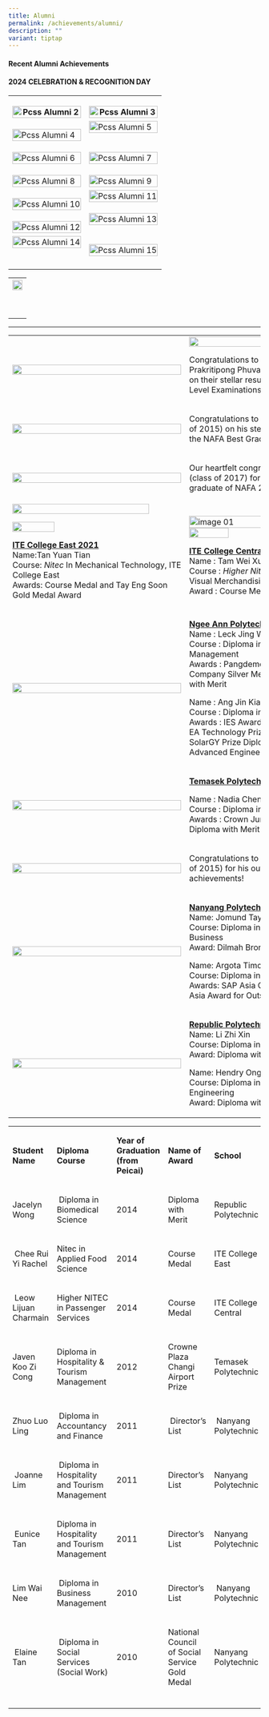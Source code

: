 ```yaml
---
title: Alumni
permalink: /achievements/alumni/
description: ""
variant: tiptap
---
```

<h4><strong>Recent Alumni Achievements</strong></h4>
<p></p>
<h4><strong>2024 </strong>CELEBRATION &amp; RECOGNITION DAY</h4>
<table style="minWidth: 50px">
<colgroup>
<col>
<col>
</colgroup>
<tbody>
<tr>
<th rowspan="1" colspan="1">
<p></p>
<div class="isomer-image-wrapper">
<img style="width: 100%" height="auto" width="100%" alt="Pcss Alumni 2" src="/images/Achievements/PCSS_ALUMNI__2_.jpg">
</div>
</th>
<th rowspan="1" colspan="1">
<p></p>
<div class="isomer-image-wrapper">
<img style="width: 100%" height="auto" width="100%" alt="Pcss Alumni 3" src="/images/Achievements/PCSS_ALUMNI__3_.jpg">
</div>
</th>
</tr>
<tr>
<td rowspan="1" colspan="1">
<p></p>
<div class="isomer-image-wrapper">
<img style="width: 100%" height="auto" width="100%" alt="Pcss Alumni 4" src="/images/Achievements/PCSS_ALUMNI__4_.jpg">
</div>
</td>
<td rowspan="1" colspan="1">
<div class="isomer-image-wrapper">
<img style="width: 100%" height="auto" width="100%" alt="Pcss Alumni 5" src="/images/Achievements/PCSS_ALUMNI__5_.jpg">
</div>
<p></p>
</td>
</tr>
<tr>
<td rowspan="1" colspan="1">
<p></p>
<div class="isomer-image-wrapper">
<img style="width: 100%" height="auto" width="100%" alt="Pcss Alumni 6" src="/images/Achievements/PCSS_ALUMNI__6_.jpg">
</div>
</td>
<td rowspan="1" colspan="1">
<p></p>
<div class="isomer-image-wrapper">
<img style="width: 100%" height="auto" width="100%" alt="Pcss Alumni 7" src="/images/Achievements/PCSS_ALUMNI__7_.jpg">
</div>
</td>
</tr>
<tr>
<td rowspan="1" colspan="1">
<p></p>
<div class="isomer-image-wrapper">
<img style="width: 100%" height="auto" width="100%" alt="Pcss Alumni 8" src="/images/Achievements/PCSS_ALUMNI__8_.jpg">
</div>
</td>
<td rowspan="1" colspan="1">
<p></p>
<div class="isomer-image-wrapper">
<img style="width: 100%" height="auto" width="100%" alt="Pcss Alumni 9" src="/images/Achievements/PCSS_ALUMNI__9_.jpg">
</div>
</td>
</tr>
<tr>
<td rowspan="1" colspan="1">
<p></p>
<div class="isomer-image-wrapper">
<img style="width: 100%" height="auto" width="100%" alt="Pcss Alumni 10" src="/images/Achievements/PCSS_ALUMNI__10_.jpg">
</div>
</td>
<td rowspan="1" colspan="1">
<div class="isomer-image-wrapper">
<img style="width: 100%" height="auto" width="100%" alt="Pcss Alumni 11" src="/images/Achievements/PCSS_ALUMNI__11_.jpg">
</div>
<p></p>
</td>
</tr>
<tr>
<td rowspan="1" colspan="1">
<p></p>
<div class="isomer-image-wrapper">
<img style="width: 100%" height="auto" width="100%" alt="Pcss Alumni 12" src="/images/Achievements/PCSS_ALUMNI__12_.jpg">
</div>
</td>
<td rowspan="1" colspan="1">
<div class="isomer-image-wrapper">
<img style="width: 100%" height="auto" width="100%" alt="Pcss Alumni 13" src="/images/Achievements/PCSS_ALUMNI__13_.jpg">
</div>
<p></p>
</td>
</tr>
<tr>
<td rowspan="1" colspan="1">
<div class="isomer-image-wrapper">
<img style="width: 100%" height="auto" width="100%" alt="Pcss Alumni 14" src="/images/Achievements/PCSS_ALUMNI__14_.jpg">
</div>
<p></p>
</td>
<td rowspan="1" colspan="1">
<p></p>
<div class="isomer-image-wrapper">
<img style="width: 100%" height="auto" width="100%" alt="Pcss Alumni 15" src="/images/Achievements/PCSS_ALUMNI__15_.jpg">
</div>
</td>
</tr>
<tr>
<td rowspan="1" colspan="1">
<p></p>
</td>
<td rowspan="1" colspan="1">
<p></p>
</td>
</tr>
</tbody>
</table>
<p></p>
<table style="minWidth: 25px">
<colgroup>
<col>
</colgroup>
<tbody>
<tr>
<th rowspan="1" colspan="1">
<div class="isomer-image-wrapper">
<img style="width: 100%;" height="auto" width="100%" src="/images/achieved his goals2.jpg">
</div>
<p>
<br>
</p>
</th>
</tr>
</tbody>
</table>
<hr>
<table style="minWidth: 50px">
<colgroup>
<col>
<col>
</colgroup>
<tbody>
<tr>
<td rowspan="1" colspan="1">
<div class="isomer-image-wrapper">
<img style="width: 100%" height="auto" width="100%" src="/images/al1.png">
</div>
</td>
<td rowspan="1" colspan="1">
<div class="isomer-image-wrapper">
<img style="width: 100%" height="auto" width="100%" src="/images/al2.png">
</div>
<p>Congratulations to Koh Li Tian and Prakritipong Phuvajakrt&nbsp; (Class
of 2019) on their stellar results in the 2021 GCE A Level Examinations!&nbsp;</p>
</td>
</tr>
<tr>
<td rowspan="1" colspan="1">
<div class="isomer-image-wrapper">
<img style="width: 100%" height="auto" width="100%" src="/images/al3.jpg">
</div>
</td>
<td rowspan="1" colspan="1">
<p>Congratulations to Sufi Bin Sulaimi (class of 2015) on his stellar achievement
as the NAFA Best Graduate 2022!</p>
</td>
</tr>
<tr>
<td rowspan="1" colspan="1">
<div class="isomer-image-wrapper">
<img style="width: 100%" height="auto" width="100%" src="/images/al4.jpg">
</div>
</td>
<td rowspan="1" colspan="1">
<p>Our heartfelt congratulations to Teo Ya Qi (class of 2017) for achieving
best graduate of NAFA 2021</p>
</td>
</tr>
<tr>
<td rowspan="1" colspan="1">
<div class="isomer-image-wrapper">
<img style="width: 90%;" height="auto" width="100%" src="/images/al5.png">
</div>
<p></p>
<div class="isomer-image-wrapper">
<img style="width: 50%;" height="auto" width="100%" src="/images/al6.png">
</div>
<p><strong><u>ITE College East 2021<br></u></strong>Name:Tan Yuan&nbsp;Tian
<br>Course:&nbsp;<em>Nitec</em>&nbsp;In&nbsp;Mechanical&nbsp;Technology,&nbsp;ITE
College&nbsp;East
<br>Awards: Course Medal and Tay Eng Soon Gold Medal Award</p>
<p></p>
</td>
<td rowspan="1" colspan="1">
<p></p>
<div class="isomer-image-wrapper">
<img style="width: 100%" height="auto" width="100%" alt="image 01" src="/images/Student Services/white_bg.jpg">
</div>
<div class="isomer-image-wrapper">
<img style="width: 50%;" height="auto" width="100%" src="/images/al7.png">
</div>
<p></p>
<p><strong><u>ITE College Central 2021<br></u></strong>Name : Tam&nbsp;Wei&nbsp;Xuan
<br>Course : <em>Higher&nbsp;Nitec</em>&nbsp;In Visual&nbsp;Merchandising,&nbsp;ITE&nbsp;College&nbsp;Central
<br>Award : Course Medal</p>
</td>
</tr>
<tr>
<td rowspan="1" colspan="1">
<div class="isomer-image-wrapper">
<img style="width: 100%" height="auto" width="100%" src="/images/al8.png">
</div>
</td>
<td rowspan="1" colspan="1">
<p><strong><u>Ngee Ann Polytechnic 2020</u></strong>
<br>Name : Leck Jing Wen
<br>Course : Diploma in Arts Business Management
<br>Awards : Pangdemonium Theatre Company Silver Medal &amp; Prize; Diploma
with Merit</p>
<p>Name : Ang Jin Kiat, Alton
<br>Course : Diploma in Electrical Engineering
<br>Awards : IES Award; Diploma with Merit; EA Technology Prize; Omron Prize;
SolarGY Prize Diploma Plus: Certificate In Advanced Engineering Mathematics</p>
</td>
</tr>
<tr>
<td rowspan="1" colspan="1">
<div class="isomer-image-wrapper">
<img style="width: 100%" height="auto" width="100%" src="/images/al9.png">
</div>
</td>
<td rowspan="1" colspan="1">
<p><strong><u>Temasek Polytechnic 2020</u></strong>
</p>
<p>Name : Nadia Cheng Xin Ying
<br>Course : Diploma in Law &amp; Management
<br>Awards : Crown Juris Law LLC Prize; Diploma with Merit</p>
</td>
</tr>
<tr>
<td rowspan="1" colspan="1">
<div class="isomer-image-wrapper">
<img style="width: 100%" height="auto" width="100%" src="/images/al10.jpg">
</div>
</td>
<td rowspan="1" colspan="1">
<p>Congratulations to Lai Teck Yong (class of 2015) for his outstanding achievements!</p>
</td>
</tr>
<tr>
<td rowspan="1" colspan="1">
<div class="isomer-image-wrapper">
<img style="width: 100%" height="auto" width="100%" src="/images/al11.png">
</div>
</td>
<td rowspan="1" colspan="1">
<p><strong><u>Nanyang Polytechnic 2018<br></u></strong>Name: Jomund Tay Wei
Kwang
<br>Course: Diploma in Food and Beverage Business
<br>Award:&nbsp;Dilmah Bronze Medal</p>
<p>Name: Argota Timothy John Tee&nbsp;
<br>Course: Diploma in Business Enterprise IT
<br>Awards: SAP Asia Gold Medal and SAP Asia Award for Outstanding Project
Work&nbsp;</p>
</td>
</tr>
<tr>
<td rowspan="1" colspan="1">
<div class="isomer-image-wrapper">
<img style="width: 100%" height="auto" width="100%" src="/images/al12.png">
</div>
</td>
<td rowspan="1" colspan="1">
<p><strong><u>Republic Polytechnic 2017<br></u></strong>Name: Li Zhi Xin
<br>Course: Diploma in Business Applications
<br>Award: Diploma with Merit</p>
<p>Name: Hendry Ong
<br>Course: Diploma in Aerospace Engineering
<br>Award: Diploma with Merit</p>
</td>
</tr>
</tbody>
</table>
<table style="minWidth: 125px">
<colgroup>
<col>
<col>
<col>
<col>
<col>
</colgroup>
<tbody>
<tr>
<td rowspan="1" colspan="1">
<p><strong>Student Name</strong>
</p>
</td>
<td rowspan="1" colspan="1">
<p><strong>Diploma Course</strong>
</p>
</td>
<td rowspan="1" colspan="1">
<p><strong>Year of Graduation<br>(from Peicai)</strong>
</p>
</td>
<td rowspan="1" colspan="1">
<p><strong>Name of Award</strong>
</p>
</td>
<td rowspan="1" colspan="1">
<p><strong>School</strong>
</p>
</td>
</tr>
<tr>
<td rowspan="1" colspan="1">
<p>Jacelyn Wong&nbsp;</p>
</td>
<td rowspan="1" colspan="1">
<p>&nbsp;Diploma in Biomedical Science</p>
</td>
<td rowspan="1" colspan="1">
<p>2014</p>
</td>
<td rowspan="1" colspan="1">
<p>Diploma with Merit&nbsp;</p>
</td>
<td rowspan="1" colspan="1">
<p>Republic Polytechnic&nbsp;</p>
</td>
</tr>
<tr>
<td rowspan="1" colspan="1">
<p>&nbsp;Chee Rui Yi Rachel</p>
</td>
<td rowspan="1" colspan="1">
<p>Nitec in Applied Food Science&nbsp;</p>
</td>
<td rowspan="1" colspan="1">
<p>2014&nbsp;</p>
</td>
<td rowspan="1" colspan="1">
<p>Course Medal&nbsp;</p>
</td>
<td rowspan="1" colspan="1">
<p>ITE College East&nbsp;</p>
</td>
</tr>
<tr>
<td rowspan="1" colspan="1">
<p>&nbsp;Leow Lijuan Charmain</p>
</td>
<td rowspan="1" colspan="1">
<p>Higher NITEC in Passenger Services&nbsp;</p>
</td>
<td rowspan="1" colspan="1">
<p>2014&nbsp;</p>
</td>
<td rowspan="1" colspan="1">
<p>Course Medal</p>
</td>
<td rowspan="1" colspan="1">
<p>ITE College Central&nbsp;</p>
</td>
</tr>
<tr>
<td rowspan="1" colspan="1">
<p>Javen Koo Zi Cong</p>
</td>
<td rowspan="1" colspan="1">
<p>Diploma in Hospitality &amp; Tourism Management</p>
</td>
<td rowspan="1" colspan="1">
<p>2012</p>
</td>
<td rowspan="1" colspan="1">
<p>Crowne Plaza Changi Airport Prize</p>
</td>
<td rowspan="1" colspan="1">
<p>Temasek Polytechnic</p>
</td>
</tr>
<tr>
<td rowspan="1" colspan="1">
<p>Zhuo Luo Ling&nbsp;</p>
</td>
<td rowspan="1" colspan="1">
<p>&nbsp;Diploma in Accountancy and Finance</p>
</td>
<td rowspan="1" colspan="1">
<p>2011</p>
</td>
<td rowspan="1" colspan="1">
<p>&nbsp;Director’s List&nbsp;</p>
</td>
<td rowspan="1" colspan="1">
<p>&nbsp;Nanyang Polytechnic</p>
</td>
</tr>
<tr>
<td rowspan="1" colspan="1">
<p>&nbsp;Joanne Lim</p>
</td>
<td rowspan="1" colspan="1">
<p>&nbsp;Diploma in Hospitality and Tourism Management</p>
</td>
<td rowspan="1" colspan="1">
<p>2011&nbsp;</p>
</td>
<td rowspan="1" colspan="1">
<p>Director’s List</p>
</td>
<td rowspan="1" colspan="1">
<p>Nanyang Polytechnic&nbsp;</p>
</td>
</tr>
<tr>
<td rowspan="1" colspan="1">
<p>&nbsp;Eunice Tan</p>
</td>
<td rowspan="1" colspan="1">
<p>Diploma in Hospitality and Tourism Management&nbsp;</p>
</td>
<td rowspan="1" colspan="1">
<p>2011&nbsp;</p>
</td>
<td rowspan="1" colspan="1">
<p>Director’s List</p>
</td>
<td rowspan="1" colspan="1">
<p>Nanyang Polytechnic&nbsp;</p>
</td>
</tr>
<tr>
<td rowspan="1" colspan="1">
<p>Lim Wai Nee&nbsp;</p>
</td>
<td rowspan="1" colspan="1">
<p>&nbsp;Diploma in Business Management</p>
</td>
<td rowspan="1" colspan="1">
<p>2010&nbsp;</p>
</td>
<td rowspan="1" colspan="1">
<p>Director’s List&nbsp;</p>
</td>
<td rowspan="1" colspan="1">
<p>&nbsp;Nanyang Polytechnic</p>
</td>
</tr>
<tr>
<td rowspan="1" colspan="1">
<p>&nbsp;Elaine Tan</p>
</td>
<td rowspan="1" colspan="1">
<p>&nbsp;Diploma in Social Services (Social Work)</p>
</td>
<td rowspan="1" colspan="1">
<p>2010&nbsp;</p>
</td>
<td rowspan="1" colspan="1">
<p>National Council of Social Service Gold Medal&nbsp;</p>
</td>
<td rowspan="1" colspan="1">
<p>Nanyang Polytechnic&nbsp;</p>
</td>
</tr>
<tr>
<td rowspan="1" colspan="1">
<p></p>
</td>
<td rowspan="1" colspan="1">
<p></p>
</td>
<td rowspan="1" colspan="1">
<p></p>
</td>
<td rowspan="1" colspan="1">
<p></p>
</td>
<td rowspan="1" colspan="1">
<p></p>
</td>
</tr>
</tbody>
</table>
<p></p>